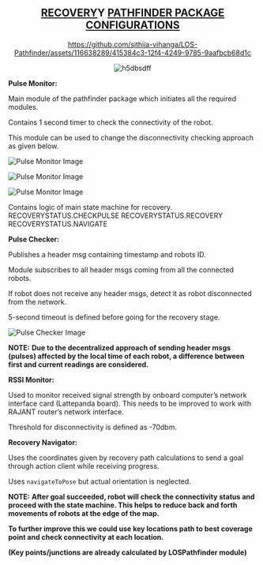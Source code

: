 <div style="text-align: center;">





## **<u>RECOVERY</u>Y <u>PATHFINDER PACKAGE CONFIGURATIONS</u>**

https://github.com/sithija-vihanga/LOS-Pathfinder/assets/116638289/415384c3-12f4-4249-9785-9aafbcb68d1c

![h5dbsdff](https://github.com/sithija-vihanga/LOS-Pathfinder/assets/116638289/dd133e2f-5cb8-4704-8506-03531cdbbb1d)


</div>

**Pulse Monitor:**

Main module of the pathfinder package which initiates all the required modules.

Contains 1 second timer to check the connectivity of the robot.

This module can be used to change the disconnectivity checking approach as given below.

![Pulse Monitor Image](https://github.com/sithija-vihanga/LOS-Pathfinder/assets/116638289/ff7f3dbe-0d9b-4bdf-8163-8d7f313300c8)

![Pulse Monitor Image](https://github.com/sithija-vihanga/LOS-Pathfinder/assets/116638289/8565cbcf-ad58-4fdb-9926-1d68c1cd7bd6)

![Pulse Monitor Image](https://github.com/sithija-vihanga/LOS-Pathfinder/assets/116638289/30524ee2-44ee-4f76-bf1d-9d9be2f86af7)

Contains logic of main state machine for recovery. RECOVERYSTATUS.CHECKPULSE RECOVERYSTATUS.RECOVERY RECOVERYSTATUS.NAVIGATE

**Pulse Checker:**

Publishes a header msg containing timestamp and robots ID.

Module subscribes to all header msgs coming from all the connected robots.

If robot does not receive any header msgs, detect it as robot disconnected from the network.

5-second timeout is defined before going for the recovery stage.

![Pulse Checker Image](https://github.com/sithija-vihanga/LOS-Pathfinder/assets/116638289/2032370f-7eef-4873-afa3-aa083c83ab6d)

**NOTE:** **Due to the decentralized approach of sending header msgs (pulses) affected by the local time of each robot, a difference between first and current readings are considered.**

**RSSI Monitor:**

Used to monitor received signal strength by onboard computer’s network interface card (Lattepanda board). This needs to be improved to work with RAJANT router’s network interface.

Threshold for disconnectivity is defined as -70dbm.

**Recovery Navigator:**

Uses the coordinates given by recovery path calculations to send a goal through action client while receiving progress.

Uses `navigateToPose` but actual orientation is neglected.

**NOTE:** **After goal succeeded, robot will check the connectivity status and proceed with the state machine. This helps to reduce back and forth movements of robots at the edge of the map.**

**To further improve this we could use key locations path to best coverage point and check connectivity at each location.**

**(Key points/junctions are already calculated by LOSPathfinder module)**


